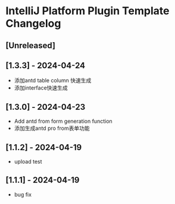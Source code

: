 # IntelliJ Platform Plugin Template Changelog

## [Unreleased]

## [1.3.3] - 2024-04-24

- 添加antd table column 快速生成
- 添加interface快速生成

## [1.3.0] - 2024-04-23

- Add antd from form generation function
- 添加生成antd pro from表单功能

## [1.1.2] - 2024-04-19

- upload test

## [1.1.1] - 2024-04-19

- bug fix